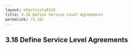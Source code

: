 ```yaml
---
layout: m3activity0318
title: 3.18 Define Service Level Agreements			
permalink: /3.18/
---
```

## 3.18 Define Service Level Agreements						
